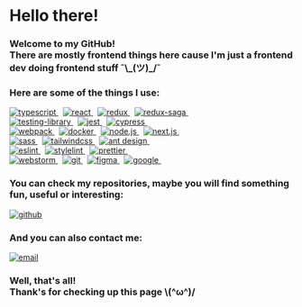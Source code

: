 
# Hello there!

### Welcome to my GitHub! <br />There are mostly frontend things here cause I'm just a frontend dev doing frontend stuff ¯\\\_(ツ)\_/¯

### Here are some of the things I use:

<!-- badges are from https://shield.io  -->
<!-- icons are from  https://simpleicons.org/ -->

<a href="https://www.typescriptlang.org/">
  <img alt="typescript" src="https://img.shields.io/badge/typescript-474747.svg?&style=for-the-badge&logo=typescript&logoColor=fff&logoWidth=20&labelColor=696969" />
</a>&nbsp;

<a href="https://reactjs.org/">
  <img alt="react" src="https://img.shields.io/badge/react-474747.svg?&style=for-the-badge&logo=react&logoColor=fff&logoWidth=20&labelColor=696969" />
</a>&nbsp;

<a href="https://redux.js.org/">
  <img alt="redux" src="https://img.shields.io/badge/redux-474747.svg?&style=for-the-badge&logo=redux&logoColor=fff&logoWidth=20&labelColor=696969" />
</a>&nbsp;

<a href="https://redux-saga.js.org/">
  <img alt="redux-saga" src="https://img.shields.io/badge/saga-474747.svg?&style=for-the-badge&logo=redux-saga&logoColor=fff&logoWidth=20&labelColor=696969" />
</a>&nbsp;
  
  <br>
  
<a href="https://testing-library.com/">
  <img alt="testing-library" src="https://img.shields.io/badge/React Testing Library-474747.svg?&style=for-the-badge&logo=testing-library&logoColor=fff&logoWidth=20&labelColor=696969" />
</a>&nbsp;

<a href="https://jestjs.io/">
  <img alt="jest" src="https://img.shields.io/badge/jest-474747.svg?&style=for-the-badge&logo=jest&logoColor=fff&logoWidth=20&labelColor=696969" />
</a>&nbsp;

<a href="https://www.cypress.io/">
  <img alt="cypress" src="https://img.shields.io/badge/cypress-474747.svg?&style=for-the-badge&logo=cypress&logoColor=fff&logoWidth=20&labelColor=696969" />
</a>&nbsp;
    
  <br>

<a href="https://webpack.js.org/">
  <img alt="webpack" src="https://img.shields.io/badge/webpack-474747.svg?&style=for-the-badge&logo=webpack&logoColor=fff&logoWidth=20&labelColor=696969" />
</a>&nbsp;

<a href="https://www.docker.com/">
  <img alt="docker" src="https://img.shields.io/badge/docker-474747.svg?&style=for-the-badge&logo=docker&logoColor=fff&logoWidth=20&labelColor=696969" />
</a>&nbsp;

<a href="https://nodejs.org/en/">
  <img alt="node.js" src="https://img.shields.io/badge/node.js-474747.svg?&style=for-the-badge&logo=node.js&logoColor=fff&logoWidth=20&labelColor=696969" />
</a>&nbsp;

<a href="https://nextjs.org/">
  <img alt="next.js" src="https://img.shields.io/badge/next.js-474747.svg?&style=for-the-badge&logo=next.js&logoColor=fff&logoWidth=20&labelColor=696969" />
</a>&nbsp;

  <br>

<a href="https://sass-lang.com/">
  <img alt="sass" src="https://img.shields.io/badge/sass-474747.svg?&style=for-the-badge&logo=sass&logoColor=fff&logoWidth=20&labelColor=696969" />
</a>&nbsp;

<a href="https://tailwindcss.com/">
  <img alt="tailwindcss" src="https://img.shields.io/badge/tailwind css-474747.svg?&style=for-the-badge&logo=tailwindcss&logoColor=fff&logoWidth=20&labelColor=696969" />
</a>&nbsp;

<a href="https://ant.design/">
  <img alt="ant design" src="https://img.shields.io/badge/ant design-474747.svg?&style=for-the-badge&logo=antdesign&logoColor=fff&logoWidth=20&labelColor=696969" />
</a>&nbsp;

  <br>

<a href="https://eslint.org/">
  <img alt="eslint" src="https://img.shields.io/badge/eslint-474747.svg?&style=for-the-badge&logo=eslint&logoColor=fff&logoWidth=20&labelColor=696969" />
</a>&nbsp;

<a href="https://stylelint.io/">
  <img alt="stylelint" src="https://img.shields.io/badge/stylelint-474747.svg?&style=for-the-badge&logo=stylelint&logoColor=fff&logoWidth=20&labelColor=696969" />
</a>&nbsp;

<a href="https://prettier.io/">
  <img alt="prettier" src="https://img.shields.io/badge/prettier-474747.svg?&style=for-the-badge&logo=prettier&logoColor=fff&logoWidth=20&labelColor=696969" />
</a>&nbsp;

  <br>

<a href="https://www.jetbrains.com/webstorm/">
  <img alt="webstorm" src="https://img.shields.io/badge/webstorm-474747.svg?&style=for-the-badge&logo=webstorm&logoColor=fff&logoWidth=20&labelColor=696969" />
</a>&nbsp;

<a href="https://git-scm.com/">
  <img alt="git" src="https://img.shields.io/badge/git-474747.svg?&style=for-the-badge&logo=git&logoColor=fff&logoWidth=20&labelColor=696969" />
</a>&nbsp;

<a href="https://www.figma.com/">
  <img alt="figma" src="https://img.shields.io/badge/figma-474747.svg?&style=for-the-badge&logo=figma&logoColor=fff&logoWidth=20&labelColor=696969" />
</a>&nbsp;

<a href="https://www.google.com/search?q=Yes,%20I%20google%20pretty%20often%20(✯◡✯)">
  <img alt="google" src="https://img.shields.io/badge/google-474747.svg?&style=for-the-badge&logo=google&logoColor=fff&logoWidth=20&labelColor=696969" />
</a>&nbsp;


### You can check my repositories, maybe you will find something fun, useful or interesting:
<a href="https://github.com/FairlyTales?tab=repositories">
  <img alt="github" src="https://img.shields.io/badge/repositories-474747.svg?&style=for-the-badge&logo=github&logoColor=fff&logoWidth=20&labelColor=696969" />
</a>

### And you can also contact me:
<a href="mailto:khnychkin_kirill@tutanota.com">
  <img alt="email" src="https://img.shields.io/badge/email-474747.svg?&style=for-the-badge&logo=gmail&logoColor=fff&logoWidth=20&labelColor=696969" />
</a>

### Well, that's all! <br/>Thank's for checking up this page \\(^ω^)/
